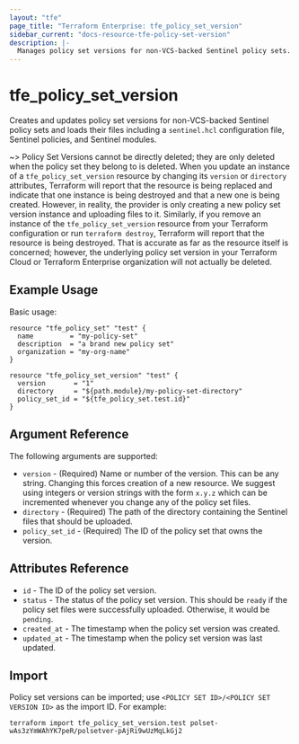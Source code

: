 ```yaml
---
layout: "tfe"
page_title: "Terraform Enterprise: tfe_policy_set_version"
sidebar_current: "docs-resource-tfe-policy-set-version"
description: |-
  Manages policy set versions for non-VCS-backed Sentinel policy sets.
---
```


# tfe_policy_set_version

Creates and updates policy set versions for non-VCS-backed Sentinel policy sets
and loads their files including a `sentinel.hcl` configuration file, Sentinel
policies, and Sentinel modules.

~> Policy Set Versions cannot be directly deleted; they are only deleted when
   the policy set they belong to is deleted. When you update an instance of a `tfe_policy_set_version` resource by changing its `version` or `directory`
   attributes, Terraform will report that the resource is being replaced and
   indicate that one instance is being destroyed and that a new one is being
   created. However, in reality, the provider is only creating a new policy set
   version instance and uploading files to it. Similarly, if you remove an
   instance of the `tfe_policy_set_version` resource from your Terraform
   configuration or run `terraform destroy`, Terraform will report that the
   resource is being destroyed. That is accurate as far as the resource
   itself is concerned; however, the underlying policy set version in your
   Terraform Cloud or Terraform Enterprise organization will not actually be
   deleted.

## Example Usage

Basic usage:

```hcl
resource "tfe_policy_set" "test" {
  name         = "my-policy-set"
  description  = "a brand new policy set"
  organization = "my-org-name"
}

resource "tfe_policy_set_version" "test" {
  version       = "1"
  directory     = "${path.module}/my-policy-set-directory"
  policy_set_id = "${tfe_policy_set.test.id}"
}
```

## Argument Reference

The following arguments are supported:

* `version` - (Required) Name or number of the version. This can be any string.
  Changing this forces creation of a new resource. We suggest using integers or
  version strings with the form `x.y.z` which can be incremented whenever you
  change any of the policy set files.
* `directory` - (Required) The path of the directory containing the Sentinel
  files that should be uploaded.
* `policy_set_id` - (Required) The ID of the policy set that owns the version.

## Attributes Reference

* `id` - The ID of the policy set version.
* `status` - The status of the policy set version. This should be `ready` if
  the policy set files were successfully uploaded. Otherwise, it would be
  `pending`.
* `created_at` - The timestamp when the policy set version was created.
* `updated_at` - The timestamp when the policy set version was last updated.

## Import

Policy set versions can be imported; use
`<POLICY SET ID>/<POLICY SET VERSION ID>` as the import ID. For
example:

```shell
terraform import tfe_policy_set_version.test polset-wAs3zYmWAhYK7peR/polsetver-pAjRi9wUzMqLkGj2
```
